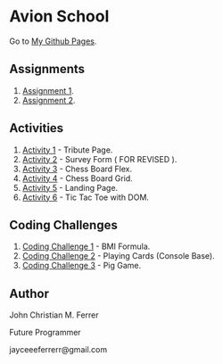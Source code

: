 # Avion School
Go to [My Github Pages](https://buuloooy0318.github.io/batch6-activities/).



## Assignments
1. [Assignment 1](https://buuloooy0318.github.io/batch6-activities/HTML/Assignment-1/index.html).
2. [Assignment 2](https://buuloooy0318.github.io/batch6-activities/HTML/Assignment-2/index.html).

## Activities
1. [Activity 1](https://buuloooy0318.github.io/batch6-activities/HTML_CSS/Activity-1%20TributePage/index.html) - Tribute Page.
2. [Activity 2](https://buuloooy0318.github.io/batch6-activities/HTML_CSS/Activity-2%20Survey%20Form/surveyform.html) - Survey Form ( FOR REVISED ).
3. [Activity 3](https://buuloooy0318.github.io/batch6-activities/HTML_CSS/Activity-3%20Chess%20Board%20Flex/index.html) - Chess Board Flex.
4. [Activity 4](https://buuloooy0318.github.io/batch6-activities/HTML_CSS/Activity-4%20Chess%20Board%20Grid/chess.html) - Chess Board Grid.
5. [Activity 5](https://buuloooy0318.github.io/batch6-activities/HTML_CSS/Activity-5%20Landing%20Pages/landingpage.html) - Landing Page.
6. [Activity 6](https://buuloooy0318.github.io/batch6-activities/JS/Coding%20Challenges/Coding%20Challenge-1%20BMI%20Calculator/Activity-1%20TicTacToe/tictactoe.html) - Tic Tac Toe with DOM.

## Coding Challenges
1. [Coding Challenge 1](https://buuloooy0318.github.io/batch6-activities/JS/Coding%20Challenges/Coding%20Challenge-1%20BMI%20Calculator/index.html) - BMI Formula.
2. [Coding Challenge 2](https://buuloooy0318.github.io/batch6-activities/JS/Coding%20Challenges/Coding%20Challenge-2%20Playing%20Cards/cards.html) - Playing Cards (Console Base).
3. [Coding Challenge 3](https://buuloooy0318.github.io/batch6-activities/JS/Coding%20Challenges/Project%203/index.html) - Pig Game.




## Author
<p>John Christian M. Ferrer</p>
<p>Future Programmer</p>
<p>jayceeeferrerr@gmail.com</p>
